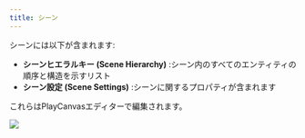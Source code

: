```yaml
---
title: シーン
---
```


シーンには以下が含まれます:

* **シーンヒエラルキー (Scene Hierarchy)** :シーン内のすべてのエンティティの順序と構造を示すリスト
* **シーン設定 (Scene Settings)** :シーンに関するプロパティが含まれます

これらはPlayCanvasエディターで編集されます。

![](/img/user-manual/scenes/scene-list.png)
